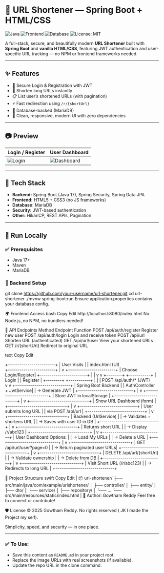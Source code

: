 # 🔗 URL Shortener — Spring Boot + HTML/CSS

![Java](https://img.shields.io/badge/Backend-SpringBoot-green.svg)
![Frontend](https://img.shields.io/badge/Frontend-HTML%2FCSS-blue.svg)
![Database](https://img.shields.io/badge/Database-MariaDB-lightgrey)
![License: MIT](https://img.shields.io/badge/License-MIT-yellow.svg)

A full-stack, secure, and beautifully modern **URL Shortener** built with **Spring Boot** and **vanilla HTML/CSS**, featuring JWT authentication and user-specific URL tracking — no NPM or frontend frameworks needed.

---

## ✨ Features

- 🔐 Secure Login & Registration with JWT
- 🔗 Shorten long URLs instantly
- 📋 List user’s shortened URLs (with pagination)
- ⚡ Fast redirection using `/r/{shortUrl}`
- 💾 Database-backed (MariaDB)
- 🎨 Clean, responsive, modern UI with zero dependencies

---

## 📷 Preview

| Login / Register | User Dashboard |
|------------------|----------------|
| ![Login](https://via.placeholder.com/300x200?text=Login+Screen) | ![Dashboard](https://via.placeholder.com/300x200?text=User+Dashboard) |

---

## 🔧 Tech Stack

- **Backend:** Spring Boot (Java 17), Spring Security, Spring Data JPA
- **Frontend:** HTML5 + CSS3 (no JS frameworks)
- **Database:** MariaDB
- **Security:** JWT-based authentication
- **Other:** HikariCP, REST APIs, Pagination

---

## 🚀 Run Locally

### ✅ Prerequisites
- Java 17+
- Maven
- MariaDB

### 🔌 Backend Setup

git clone https://github.com/your-username/url-shortener.git
cd url-shortener
./mvnw spring-boot:run
  Ensure application.properties contains your database config.

🌍 Frontend Access
bash
Copy
Edit
http://localhost:8080/index.html
No Node.js, no NPM, no bundlers needed!

📡 API Endpoints
Method	Endpoint	Function
POST	/api/auth/register	Register new user
POST	/api/auth/login	Login and receive token
POST	/api/url	Shorten URL (authenticated)
GET	/api/url/user	View your shortened URLs
GET	/r/{shortUrl}	Redirect to original URL


text
Copy
Edit


+------------------------+
|      User Visits       |
|    index.html (UI)     
+------------------------+
             |
             v
+------------------------+
|   Choose Login/Register|
+------------------------+
     |           |
     v           v
+--------+   +-----------+
| Login  |   | Register  |
+--------+   +-----------+
     |           |
     |  POST /api/auth/* (JWT)   
     v           v
+----------------------------+
| Spring Boot Backend        |
| AuthController + JwtService|
| → Generate JWT             |
+----------------------------+
             |
             v
+----------------------------+
| Store JWT in localStorage |
+----------------------------+
             |
             v
+------------------------------+
| Show URL Dashboard (form)   |
+------------------------------+
             |
             v
+-----------------------------+
| User submits long URL       |
| via POST /api/url           |
+-----------------------------+
             |
             v
+------------------------------+
| Backend (UrlService)        |
| → Validates + shortens URL  |
| → Saves with user ID in DB  |
+------------------------------+
             |
             v
+------------------------------+
| Returns short URL           |
| → Display /r/abc123         |
+------------------------------+
             |
             v
+------------------------------+
| User Dashboard Options:     |
|  → Load My URLs             |
|  → Delete a URL             |
+------------------------------+
             |
             v
+------------------------------+
| GET /api/url/user?page=0    |
| → Return paginated user URLs|
+------------------------------+
             |
             v
+------------------------------+
| DELETE /api/url/{shortUrl}  |
| → Validate ownership        |
| → Delete from DB            |
+------------------------------+
             |
             v
+------------------------------+
| Visit Short URL (/r/abc123) |
| → Redirects to long URL     |
+------------------------------+


📂 Project Structure
swift
Copy
Edit
|
📦 url-shortener/
├── src/main/java/com/example/urlshortener/
│   ├── controller/
│   ├── entity/
│   ├── dto/
│   ├── service/
│   ├── repository/
│   └── ...
└── src/main/resources/static/index.html
|
👤 Author: Gowtham Reddy
Feel free to connect or contribute!

🛡️ License
© 2025 Gowtham Reddy. No rights reserved ( JK I made the Project my self).

Simplicity, speed, and security — in one place.


---

### ✅ To Use:
- Save this content as `README.md` in your project root.
- Replace the image URLs with real screenshots (if available).
- Update the repo URL in the clone command.
